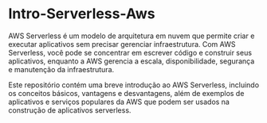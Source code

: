 # Intro-Serverless-Aws

AWS Serverless é um modelo de arquitetura em nuvem que permite criar e executar aplicativos sem precisar gerenciar infraestrutura. Com AWS Serverless, você pode se concentrar em escrever código e construir seus aplicativos, enquanto a AWS gerencia a escala, disponibilidade, segurança e manutenção da infraestrutura.

Este repositório contém uma breve introdução ao AWS Serverless, incluindo os conceitos básicos, vantagens e desvantagens, além de exemplos de aplicativos e serviços populares da AWS que podem ser usados na construção de aplicativos serverless.
